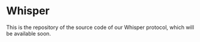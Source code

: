 # Whisper

This is the repository of the source code of our Whisper protocol, which will be available soon.
